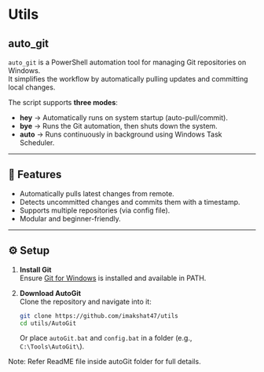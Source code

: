 # Utils


## auto_git

`auto_git` is a PowerShell automation tool for managing Git repositories on Windows.  
It simplifies the workflow by automatically pulling updates and committing local changes.  

The script supports **three modes**:

- **hey** → Automatically runs on system startup (auto-pull/commit).  
- **bye** → Runs the Git automation, then shuts down the system.  
- **auto** → Runs continuously in background using Windows Task Scheduler.  

---

## 🚀 Features
- Automatically pulls latest changes from remote.  
- Detects uncommitted changes and commits them with a timestamp.  
- Supports multiple repositories (via config file).  
- Modular and beginner-friendly.  

---

## ⚙️ Setup

1. **Install Git**  
   Ensure [Git for Windows](https://git-scm.com/download/win) is installed and available in PATH.

2. **Download AutoGit**  
   Clone the repository and navigate into it:
   ```bash
   git clone https://github.com/imakshat47/utils
   cd utils/AutoGit
   ```
   Or place `autoGit.bat` and `config.bat` in a folder (e.g., `C:\Tools\AutoGit\`).

Note: Refer ReadME file inside autoGit folder for full details.  